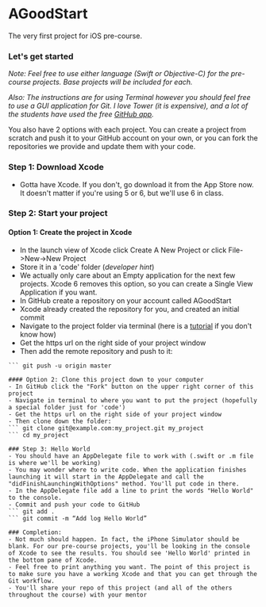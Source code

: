 AGoodStart
==========

The very first project for iOS pre-course.

### Let's get started

*Note: Feel free to use either language (Swift or Objective-C) for the pre-course projects. Base projects will be included for each.*

*Also: The instructions are for using Terminal however you should feel free to use a GUI application for Git. I love Tower (it is expensive), and a lot of the students have used the free [GitHub app](http://mac.github.com).*


You also have 2 options with each project. You can create a project from scratch and push it to your GitHub account on your own, or you can fork the repositories we provide and update them with your code.

### Step 1: Download Xcode
- Gotta have Xcode. If you don't, go download it from the App Store now. It doesn't matter if you're using 5 or 6, but we'll use 6 in class. 

### Step 2: Start your project
#### Option 1: Create the project in Xcode
- In the launch view of Xcode click Create A New Project or click File->New->New Project
- Store it in a 'code' folder (*developer hint*)
- We actually only care about an Empty application for the next few projects. Xcode 6 removes this option, so you can create a Single View Application if you want.
- In GitHub create a repository on your account called AGoodStart
- Xcode already created the repository for you, and created an initial commit
- Navigate to the project folder via terminal (here is a [tutorial](http://computers.tutsplus.com/tutorials/navigating-the-terminal-a-gentle-introduction--mac-3855) if you don't know how)
- Get the https url on the right side of your project window
- Then add the remote repository and push to it:
``` git remote add origin git@example.com:my_project.git [this is your project url]
``` git push -u origin master

#### Option 2: Clone this project down to your computer
- In GitHub click the "Fork" button on the upper right corner of this project
- Navigate in terminal to where you want to put the project (hopefully a special folder just for 'code')
- Get the https url on the right side of your project window
- Then clone down the folder:
``` git clone git@example.com:my_project.git my_project
``` cd my_project

### Step 3: Hello World
- You should have an AppDelegate file to work with (.swift or .m file is where we'll be working)
- You may wonder where to write code. When the application finishes launching it will start in the AppDelegate and call the "didFinishLaunchingWithOptions" method. You'll put code in there.
- In the AppDelegate file add a line to print the words "Hello World" to the console.
- Commit and push your code to GitHub
``` git add .
``` git commit -m “Add log Hello World”

### Completion:
- Not much should happen. In fact, the iPhone Simulator should be blank. For our pre-course projects, you'll be looking in the console of Xcode to see the results. You should see 'Hello World' printed in the bottom pane of Xcode.
- Feel free to print anything you want. The point of this project is to make sure you have a working Xcode and that you can get through the Git workflow.
- You'll share your repo of this project (and all of the others throughout the course) with your mentor
